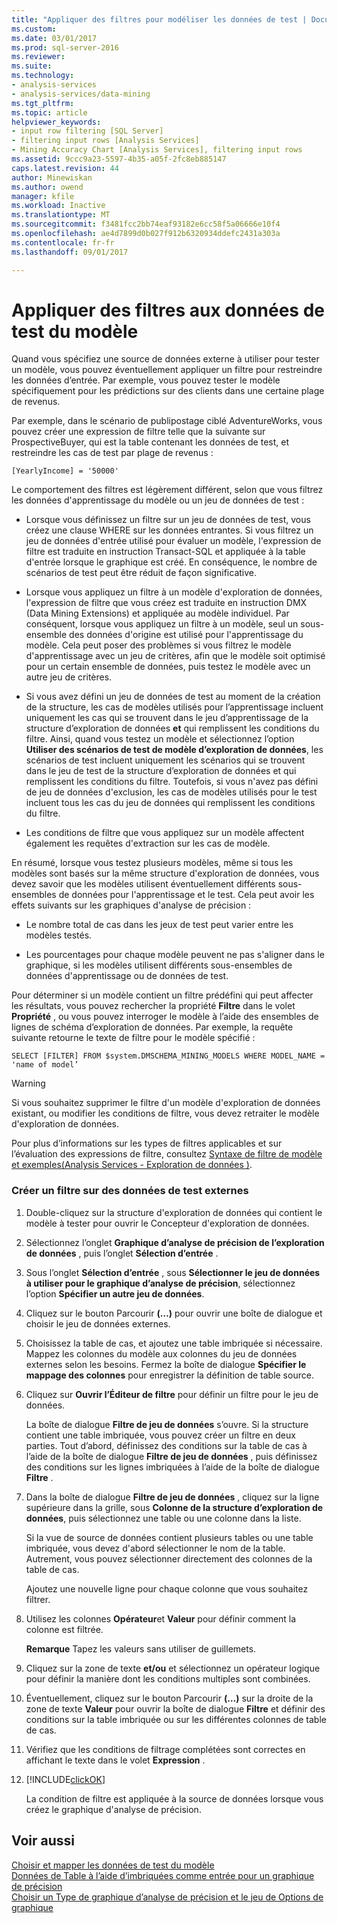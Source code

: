 ```yaml
---
title: "Appliquer des filtres pour modéliser les données de test | Documents Microsoft"
ms.custom: 
ms.date: 03/01/2017
ms.prod: sql-server-2016
ms.reviewer: 
ms.suite: 
ms.technology:
- analysis-services
- analysis-services/data-mining
ms.tgt_pltfrm: 
ms.topic: article
helpviewer_keywords:
- input row filtering [SQL Server]
- filtering input rows [Analysis Services]
- Mining Accuracy Chart [Analysis Services], filtering input rows
ms.assetid: 9ccc9a23-5597-4b35-a05f-2fc8eb885147
caps.latest.revision: 44
author: Minewiskan
ms.author: owend
manager: kfile
ms.workload: Inactive
ms.translationtype: MT
ms.sourcegitcommit: f3481fcc2bb74eaf93182e6cc58f5a06666e10f4
ms.openlocfilehash: ae4d7899d0b027f912b6320934ddefc2431a303a
ms.contentlocale: fr-fr
ms.lasthandoff: 09/01/2017

---
```

# <a name="apply-filters-to-model-testing-data"></a>Appliquer des filtres aux données de test du modèle
  Quand vous spécifiez une source de données externe à utiliser pour tester un modèle, vous pouvez éventuellement appliquer un filtre pour restreindre les données d’entrée. Par exemple, vous pouvez tester le modèle spécifiquement pour les prédictions sur des clients dans une certaine plage de revenus.  
  
 Par exemple, dans le scénario de publipostage ciblé AdventureWorks, vous pouvez créer une expression de filtre telle que la suivante sur ProspectiveBuyer, qui est la table contenant les données de test, et restreindre les cas de test par plage de revenus :  
  
 `[YearlyIncome] = '50000'`  
  
 Le comportement des filtres est légèrement différent, selon que vous filtrez les données d'apprentissage du modèle ou un jeu de données de test :  
  
-   Lorsque vous définissez un filtre sur un jeu de données de test, vous créez une clause WHERE sur les données entrantes. Si vous filtrez un jeu de données d'entrée utilisé pour évaluer un modèle, l'expression de filtre est traduite en instruction Transact-SQL et appliquée à la table d'entrée lorsque le graphique est créé. En conséquence, le nombre de scénarios de test peut être réduit de façon significative.  
  
-   Lorsque vous appliquez un filtre à un modèle d'exploration de données, l'expression de filtre que vous créez est traduite en instruction DMX (Data Mining Extensions) et appliquée au modèle individuel. Par conséquent, lorsque vous appliquez un filtre à un modèle, seul un sous-ensemble des données d'origine est utilisé pour l'apprentissage du modèle. Cela peut poser des problèmes si vous filtrez le modèle d'apprentissage avec un jeu de critères, afin que le modèle soit optimisé pour un certain ensemble de données, puis testez le modèle avec un autre jeu de critères.  
  
-   Si vous avez défini un jeu de données de test au moment de la création de la structure, les cas de modèles utilisés pour l’apprentissage incluent uniquement les cas qui se trouvent dans le jeu d’apprentissage de la structure d’exploration de données **et** qui remplissent les conditions du filtre. Ainsi, quand vous testez un modèle et sélectionnez l’option **Utiliser des scénarios de test de modèle d’exploration de données**, les scénarios de test incluent uniquement les scénarios qui se trouvent dans le jeu de test de la structure d’exploration de données et qui remplissent les conditions du filtre. Toutefois, si vous n'avez pas défini de jeu de données d'exclusion, les cas de modèles utilisés pour le test incluent tous les cas du jeu de données qui remplissent les conditions du filtre.  
  
-   Les conditions de filtre que vous appliquez sur un modèle affectent également les requêtes d'extraction sur les cas de modèle.  
  
 En résumé, lorsque vous testez plusieurs modèles, même si tous les modèles sont basés sur la même structure d'exploration de données, vous devez savoir que les modèles utilisent éventuellement différents sous-ensembles de données pour l'apprentissage et le test. Cela peut avoir les effets suivants sur les graphiques d'analyse de précision :  
  
-   Le nombre total de cas dans les jeux de test peut varier entre les modèles testés.  
  
-   Les pourcentages pour chaque modèle peuvent ne pas s'aligner dans le graphique, si les modèles utilisent différents sous-ensembles de données d'apprentissage ou de données de test.  
  
 Pour déterminer si un modèle contient un filtre prédéfini qui peut affecter les résultats, vous pouvez rechercher la propriété **Filtre** dans le volet **Propriété** , ou vous pouvez interroger le modèle à l’aide des ensembles de lignes de schéma d’exploration de données. Par exemple, la requête suivante retourne le texte de filtre pour le modèle spécifié :  
  
 `SELECT [FILTER] FROM $system.DMSCHEMA_MINING_MODELS WHERE MODEL_NAME = 'name of model’`  
  
> [!WARNING]  
>  Si vous souhaitez supprimer le filtre d'un modèle d'exploration de données existant, ou modifier les conditions de filtre, vous devez retraiter le modèle d'exploration de données.  
  
 Pour plus d’informations sur les types de filtres applicables et sur l’évaluation des expressions de filtre, consultez [Syntaxe de filtre de modèle et exemples&#40;Analysis Services - Exploration de données &#41;](../../analysis-services/data-mining/model-filter-syntax-and-examples-analysis-services-data-mining.md).  
  
### <a name="create-a-filter-on-external-testing-data"></a>Créer un filtre sur des données de test externes  
  
1.  Double-cliquez sur la structure d'exploration de données qui contient le modèle à tester pour ouvrir le Concepteur d'exploration de données.  
  
2.  Sélectionnez l’onglet **Graphique d’analyse de précision de l’exploration de données** , puis l’onglet **Sélection d’entrée** .  
  
3.  Sous l’onglet **Sélection d’entrée** , sous **Sélectionner le jeu de données à utiliser pour le graphique d’analyse de précision**, sélectionnez l’option **Spécifier un autre jeu de données**.  
  
4.  Cliquez sur le bouton Parcourir **(…)** pour ouvrir une boîte de dialogue et choisir le jeu de données externes.  
  
5.  Choisissez la table de cas, et ajoutez une table imbriquée si nécessaire. Mappez les colonnes du modèle aux colonnes du jeu de données externes selon les besoins. Fermez la boîte de dialogue **Spécifier le mappage des colonnes** pour enregistrer la définition de table source.  
  
6.  Cliquez sur **Ouvrir l’Éditeur de filtre** pour définir un filtre pour le jeu de données.  
  
     La boîte de dialogue **Filtre de jeu de données** s’ouvre. Si la structure contient une table imbriquée, vous pouvez créer un filtre en deux parties. Tout d’abord, définissez des conditions sur la table de cas à l’aide de la boîte de dialogue **Filtre de jeu de données** , puis définissez des conditions sur les lignes imbriquées à l’aide de la boîte de dialogue **Filtre** .  
  
7.  Dans la boîte de dialogue **Filtre de jeu de données** , cliquez sur la ligne supérieure dans la grille, sous **Colonne de la structure d’exploration de données**, puis sélectionnez une table ou une colonne dans la liste.  
  
     Si la vue de source de données contient plusieurs tables ou une table imbriquée, vous devez d'abord sélectionner le nom de la table. Autrement, vous pouvez sélectionner directement des colonnes de la table de cas.  
  
     Ajoutez une nouvelle ligne pour chaque colonne que vous souhaitez filtrer.  
  
8.  Utilisez les colonnes **Opérateur**et **Valeur** pour définir comment la colonne est filtrée.  
  
     **Remarque** Tapez les valeurs sans utiliser de guillemets.  
  
9. Cliquez sur la zone de texte **et/ou** et sélectionnez un opérateur logique pour définir la manière dont les conditions multiples sont combinées.  
  
10. Éventuellement, cliquez sur le bouton Parcourir **(…)** sur la droite de la zone de texte **Valeur** pour ouvrir la boîte de dialogue **Filtre** et définir des conditions sur la table imbriquée ou sur les différentes colonnes de table de cas.  
  
11. Vérifiez que les conditions de filtrage complétées sont correctes en affichant le texte dans le volet **Expression** .  
  
12. [!INCLUDE[clickOK](../../includes/clickok-md.md)]  
  
     La condition de filtre est appliquée à la source de données lorsque vous créez le graphique d'analyse de précision.  
  
## <a name="see-also"></a>Voir aussi  
 [Choisir et mapper les données de test du modèle](../../analysis-services/data-mining/choose-and-map-model-testing-data.md)   
 [Données de Table à l’aide d’imbriquées comme entrée pour un graphique de précision](../../analysis-services/data-mining/using-nested-table-data-as-an-input-for-an-accuracy-chart.md)   
 [Choisir un Type de graphique d’analyse de précision et le jeu de Options de graphique](../../analysis-services/data-mining/choose-an-accuracy-chart-type-and-set-chart-options.md)  
  
  

